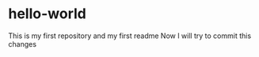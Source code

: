 # hello-world

This is my first repository and my first readme
Now I will try to commit this changes
